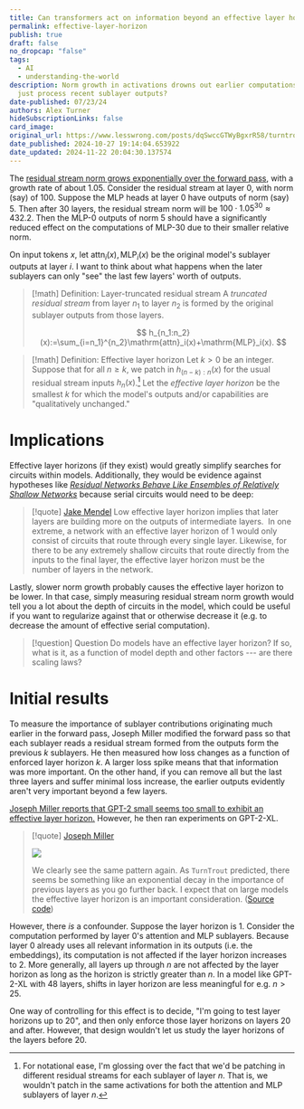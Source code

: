 ```yaml
---
title: Can transformers act on information beyond an effective layer horizon?
permalink: effective-layer-horizon
publish: true
draft: false
no_dropcap: "false"
tags:
  - AI
  - understanding-the-world
description: Norm growth in activations drowns out earlier computations - do transformers
  just process recent sublayer outputs?
date-published: 07/23/24
authors: Alex Turner
hideSubscriptionLinks: false
card_image:
original_url: https://www.lesswrong.com/posts/dqSwccGTWyBgxrR58/turntrout-s-shortform-feed?commentId=onhHdxZ8iQ4qvSHgi
date_published: 2024-10-27 19:14:04.653922
date_updated: 2024-11-22 20:04:30.137574
---
```





The [residual stream norm grows exponentially over the forward pass](https://www.lesswrong.com/posts/8mizBCm3dyc432nK8/residual-stream-norms-grow-exponentially-over-the-forward), with a growth rate of about 1.05. Consider the residual stream at layer 0, with norm (say) of 100. Suppose the MLP heads at layer 0 have outputs of norm (say) 5. Then after 30 layers, the residual stream norm will be $100\cdot1.05^{30}\approx432.2$. Then the MLP-0 outputs of norm 5 should have a significantly reduced effect on the computations of MLP-30 due to their smaller relative norm.

On input tokens $x$, let $\mathrm{attn}_i(x),\mathrm{MLP}_i(x)$ be the original model's sublayer outputs at layer $i$. I want to think about what happens when the later sublayers can only "see" the last few layers' worth of outputs.

> [!math] Definition: Layer-truncated residual stream
> A _truncated residual stream_ from layer $n_1$ to layer $n_2$ is formed by the original sublayer outputs from those layers.
 >
 > $$
> h_{n_1:n_2}(x):=\sum_{i=n_1}^{n_2}\mathrm{attn}_i(x)+\mathrm{MLP}_i(x).
> $$

> [!math] Definition: Effective layer horizon
> Let $k>0$ be an integer. Suppose that for all $n\geq k$, we patch in $h_{(n-k):n}(x)$ for the usual residual stream inputs $h_n(x)$.[^1] Let the _effective layer horizon_ be the smallest $k$ for which the model's outputs and/or capabilities are "qualitatively unchanged."

# Implications

Effective layer horizons (if they exist) would greatly simplify searches for circuits within models. Additionally, they would be evidence against hypotheses like [_Residual Networks Behave Like Ensembles of Relatively Shallow Networks_](https://arxiv.org/abs/1605.06431) because serial circuits would need to be deep:

> [!quote] [Jake Mendel](https://www.lesswrong.com/posts/dqSwccGTWyBgxrR58/turntrout-s-shortform-feed?commentId=gnWcxJeBkrGPJseaA)
> Low effective layer horizon implies that later layers are building more on the outputs of intermediate layers.  In one extreme, a network with an effective layer horizon of 1 would only consist of circuits that route through every single layer. Likewise, for there to be any extremely shallow circuits that route directly from the inputs to the final layer, the effective layer horizon must be the number of layers in the network.

Lastly, slower norm growth probably causes the effective layer horizon to be lower. In that case, simply measuring residual stream norm growth would tell you a lot about the depth of circuits in the model, which could be useful if you want to regularize against that or otherwise decrease it (e.g. to decrease the amount of effective serial computation).

> [!question] Question
> Do models have an effective layer horizon? If so, what is it, as a function of model depth and other factors --- are there scaling laws?

# Initial results

To measure the importance of sublayer contributions originating much earlier in the forward pass, Joseph Miller modified the forward pass so that each sublayer reads a residual stream formed from the outputs form the previous $k$ sublayers. He then measured how loss changes as a function of enforced layer horizon $k$. A larger loss spike means that that information was more important. On the other hand, if you can remove all but the last three layers and suffer minimal loss increase, the earlier outputs evidently aren't very important beyond a few layers.

[Joseph Miller reports that GPT-2 small seems too small to exhibit an effective layer horizon.](https://www.lesswrong.com/posts/dqSwccGTWyBgxrR58/turntrout-s-shortform-feed?commentId=sppiZhHDwjYJXDdsn) However, he then ran experiments on GPT-2-XL.

> [!quote] [Joseph Miller](https://www.lesswrong.com/posts/dqSwccGTWyBgxrR58/turntrout-s-shortform-feed?commentId=DpKyPSqGCBw3erajH)
>
>  ![](https://res.cloudinary.com/lesswrong-2-0/image/upload/f_auto,q_auto/v1/mirroredImages/DpKyPSqGCBw3erajH/eizrcqrewbamiyfsbdsp)
  >
   > We clearly see the same pattern again. As `TurnTrout` predicted, there seems be something like an exponential decay in the importance of previous layers as you go further back. I expect that on large models the effective layer horizon is an important consideration. ([Source code](https://gist.github.com/UFO-101/41b7ff0b250babe69bf16071e76658a6))

However, there _is_ a confounder. Suppose the layer horizon is 1. Consider the computation performed by layer 0's attention and MLP sublayers. Because layer 0 already uses all relevant information in its outputs (i.e. the embeddings), its computation is not affected if the layer horizon increases to 2. More generally, all layers up through $n$ are not affected by the layer horizon as long as the horizon is strictly greater than $n$. In a model like GPT-2-XL with 48 layers, shifts in layer horizon are less meaningful for e.g. $n>25$.

One way of controlling for this effect is to decide, "I'm going to test layer horizons up to 20", and then only enforce those layer horizons on layers 20 and after. However, that design wouldn't let us study the layer horizons of the layers before 20.

[^1]:  For notational ease, I'm glossing over the fact that we'd be patching in different residual streams for each sublayer of layer $n$. That is, we wouldn't patch in the same activations for both the attention and MLP sublayers of layer $n$.
